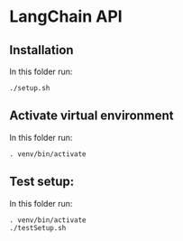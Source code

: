 # LangChain API

## Installation

In this folder run:
```
./setup.sh
```

## Activate virtual environment

In this folder run:
```
. venv/bin/activate
```

## Test setup:

In this folder run:
```
. venv/bin/activate
./testSetup.sh
```